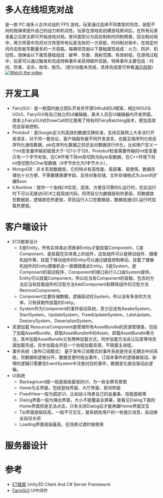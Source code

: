# 多人在线坦克对战
是一款 PC 端多人合作对战的 FPS 游戏，玩家通过选择不同类型的坦克、装配不同的炮弹来提升自己的战力和机动性。玩家在游戏前创建游戏房间后，在所有玩家准备之后房主即可开始游戏对局。房间类型分为回合制和时间制两类，回合制对局中，两方阵营中先将对方阵营所有玩家击败的一方获胜，时间制对局中，在规定时间内击败敌军数量多的一方获胜。每辆坦克由以下基础属性组成：火力、防护、机动性。炮弹由以下属性基础组成：破甲、伤害、溅射范围、有效射程。在游戏过程中，玩家可以通过触发和完成特殊事件来获得额外奖励，特殊事件主要包括：时间、伤害、击杀、助攻、胜负。（部分功能未完成，具体完成度可参看[演示视频](https://youtu.be/QMRTo6WiYh4)）
<br>[![Watch the video](https://i9.ytimg.com/vi/QMRTo6WiYh4/mq2.jpg?sqp=CKTq7_kF&rs=AOn4CLDhVCEVDDjmWBrS3ljYJqK_6MhD0Q)](https://youtu.be/QMRTo6WiYh4)

# 开发工具
+ FairyGUI：是一款国内独立团队开发并开源Github的UI框架，相比NGUI与UGUI，FairyGUI有自己独立的UI编辑器，美术人员在UI编辑器内开发界面。效率上FairyGUI对DrawCall优化使用了特有的FairyBatching技术，更加高效而且容易控制。
+ Protobuf：是Google定义的高效的数据交换标准，支持互联网上大多流行开发语言，对于同一套协议，客户端服务器不同开发语言，也能互相序列化和反序列化通信数据。pb在序列化数据之前还会对数据进行优化，比如用户定义一个int型变量传输前赋值大于-127小于128，Protobuf检查需要传输的int型变量只有一个字节有效，在C#环境下将int型切割为Byte型数据，在C++环境下将int型切割为Char型数据（4字节优化为1字节大小）。
+ MongoDB：非关系型数据库，它的特点有高性能、易部署、易使用，数据存储也十分方便，不需要建表建字段，支持对象存储，文件存储格式为Json的扩展Bson
+ ILRuntime：提供一个由纯C#实现，高效、方便且可靠的IL运行时，在此运行时下可以无缝访问C#工程现成代码。将项目分为数据层和热更层，将数据放在数据层，逻辑放在热更层，项目运行入口在数据层，数据层通过IL运行时加载热更层。
# 客户端设计
+ ECS框架设计
    + E是Entity，所有实体类必须继承Entity才能挂载Component，C是Component，是挂载在实体类上的组件，这些组件可以是移动组件、摄像机组件等，挂载了移动组件的Entity可以通过键盘控制移动，挂载了摄像机组件的Entity摄像机会一直跟随着此Entity。S是System，是Component的驱动程序，Component的接口执行入口由System提供。Entity可以挂载Component，所以应当有Component的容器，包含的方法应当有挂载组件的泛型方法AddComponent和移除组件的泛型方法RemoveComponent。
    + Component主要存储数据，逻辑驱动在System，所以没有多余的方法体，只有获取所挂载的Entity。
    + System作为Component的事件驱动系统，至少应该有AwakeSystem，StartSystem，UpdateSystem，FixedUpdateSystem，LateUpdate，DestorySystem，DeserializeSystem。
+ 资源加载
    ResourceComponent是管理所有AssetBundle的资源管理类，包括了加载AssetBundle、获取AssetBundle中的Asset，卸载AssetBundle等方法，其中加载AssetBundle又有两种加载方式，同步加载方法会让玩家等待资源加载完成，异步加载会开启一个协程加载资源，不阻塞主进程。
+ 事件系统（发布订阅模式）
    基于发布订阅模式的事件系统是完全无耦合中间系统，将数据和逻辑分开，数据变更时抛出事件，订阅本事件的逻辑被驱动。新增的逻辑只需要在EventSystem中注册对应的事件，数据变化就会驱动此逻辑。
+ UI系统
    + Backaground层一般是层级最低的UI，为一些全屏背景图
    + Home为主界面，包括登陆界面、大厅界面、房间界面
    + FixedView一般为固定UI，比如战斗场景自己的血量条、技能面板等
    + Dialog界面一般为弹出界面，大小不能覆盖全屏幕，能看见Dialog下面的Home界面但是无法点击，只有关闭Dialog后才能再跟Home界面交互
    + Tip界面层级较高，一般不可交互，是系统给用户的一些提示消息，自动弹出自动关闭
    + Loading界面层级最高，在场景过渡时候使用

# 服务器设计

# 参考
+ [ET框架](https://github.com/egametang/ET) Unity3D Client And C# Server Framework
+ [FariyGUI](https://github.com/fairygui/FairyGUI-unity) UI中间件